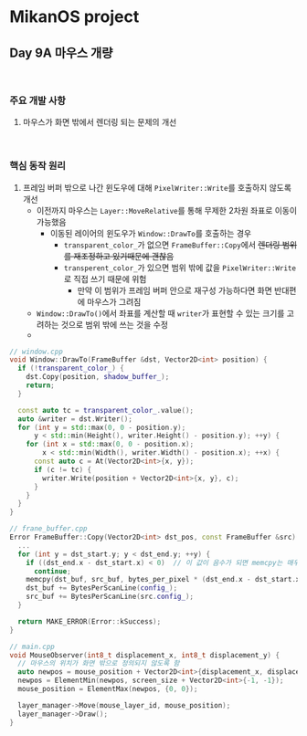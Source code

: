 # MikanOS project
## Day 9A 마우스 개량
<br>

### 주요 개발 사항
1. 마우스가 화면 밖에서 렌더링 되는 문제의 개선

<br>

### 핵심 동작 원리
1. 프레임 버퍼 밖으로 나간 윈도우에 대해 `PixelWriter::Write`를 호출하지 않도록 개선
   - 이전까지 마우스는 `Layer::MoveRelative`를 통해 무제한 2차원 좌표로 이동이 가능했음
     - 이동된 레이어의 윈도우가 `Window::DrawTo`를 호출하는 경우
       - `transparent_color_`가 없으면 `FrameBuffer::Copy`에서 ~~렌더링 범위를 재조정하고 있기때문에 괜찮음~~
       - `transperent_color_`가 있으면 범위 밖에 값을 `PixelWriter::Write`로 직접 쓰기 때문에 위험
         - 만약 이 범위가 프레임 버퍼 안으로 재구성 가능하다면 화면 반대편에 마우스가 그려짐
   - `Window::DrawTo()`에서 좌표를 계산할 때 `writer`가 표현할 수 있는 크기를 고려하는 것으로 범위 밖에 쓰는 것을 수정
   - 

```cpp
// window.cpp
void Window::DrawTo(FrameBuffer &dst, Vector2D<int> position) {
  if (!transparent_color_) {
    dst.Copy(position, shadow_buffer_);
    return;
  }

  const auto tc = transparent_color_.value();
  auto &writer = dst.Writer();
  for (int y = std::max(0, 0 - position.y);
      y < std::min(Height(), writer.Height() - position.y); ++y) {
    for (int x = std::max(0, 0 - position.x);
        x < std::min(Width(), writer.Width() - position.x); ++x) {
      const auto c = At(Vector2D<int>{x, y});
      if (c != tc) {
        writer.Write(position + Vector2D<int>{x, y}, c);
      }
    }
  }
}

// frane_buffer.cpp
Error FrameBuffer::Copy(Vector2D<int> dst_pos, const FrameBuffer &src) {
  ...
  for (int y = dst_start.y; y < dst_end.y; ++y) {
    if ((dst_end.x - dst_start.x) < 0)  // 이 값이 음수가 되면 memcpy는 매우 큰 값을 size로 받음
      continue;
    memcpy(dst_buf, src_buf, bytes_per_pixel * (dst_end.x - dst_start.x));
    dst_buf += BytesPerScanLine(config_);
    src_buf += BytesPerScanLine(src.config_);
  }

  return MAKE_ERROR(Error::kSuccess);
}

// main.cpp
void MouseObserver(int8_t displacement_x, int8_t displacement_y) {
  // 마우스의 위치가 화면 밖으로 정의되지 않도록 함
  auto newpos = mouse_position + Vector2D<int>{displacement_x, displacement_y};
  newpos = ElementMin(newpos, screen_size + Vector2D<int>{-1, -1});
  mouse_position = ElementMax(newpos, {0, 0});

  layer_manager->Move(mouse_layer_id, mouse_position);
  layer_manager->Draw();
}
```